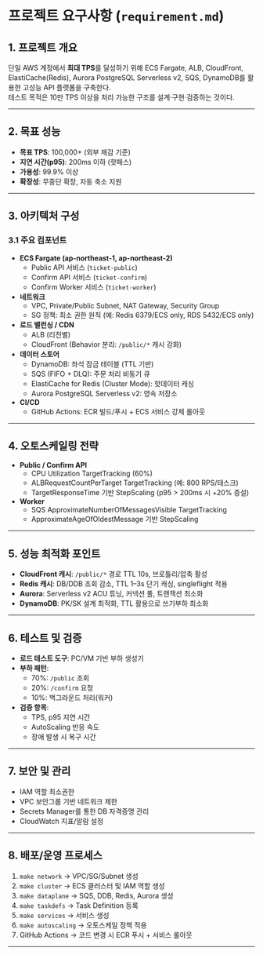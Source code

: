 # 프로젝트 요구사항 (`requirement.md`)

## 1. 프로젝트 개요

단일 AWS 계정에서 **최대 TPS**를 달성하기 위해 ECS Fargate, ALB, CloudFront, ElastiCache(Redis), Aurora PostgreSQL Serverless v2, SQS, DynamoDB를 활용한 고성능 API 플랫폼을 구축한다.  
테스트 목적은 10만 TPS 이상을 처리 가능한 구조를 설계·구현·검증하는 것이다.

---

## 2. 목표 성능

- **목표 TPS**: 100,000+ (외부 체감 기준)
- **지연 시간(p95)**: 200ms 이하 (핫패스)
- **가용성**: 99.9% 이상
- **확장성**: 무중단 확장, 자동 축소 지원

---

## 3. 아키텍처 구성

### 3.1 주요 컴포넌트

- **ECS Fargate (ap-northeast-1, ap-northeast-2)**
  - Public API 서비스 (`ticket-public`)
  - Confirm API 서비스 (`ticket-confirm`)
  - Confirm Worker 서비스 (`ticket-worker`)
- **네트워크**
  - VPC, Private/Public Subnet, NAT Gateway, Security Group
  - SG 정책: 최소 권한 원칙 (예: Redis 6379/ECS only, RDS 5432/ECS only)
- **로드 밸런싱 / CDN**
  - ALB (리전별)
  - CloudFront (Behavior 분리: `/public/*` 캐시 강화)
- **데이터 스토어**
  - DynamoDB: 좌석 잠금 테이블 (TTL 기반)
  - SQS (FIFO + DLQ): 주문 처리 비동기 큐
  - ElastiCache for Redis (Cluster Mode): 핫데이터 캐싱
  - Aurora PostgreSQL Serverless v2: 영속 저장소
- **CI/CD**
  - GitHub Actions: ECR 빌드/푸시 + ECS 서비스 강제 롤아웃

---

## 4. 오토스케일링 전략

- **Public / Confirm API**
  - CPU Utilization TargetTracking (60%)
  - ALBRequestCountPerTarget TargetTracking (예: 800 RPS/태스크)
  - TargetResponseTime 기반 StepScaling (p95 > 200ms 시 +20% 증설)
- **Worker**
  - SQS ApproximateNumberOfMessagesVisible TargetTracking
  - ApproximateAgeOfOldestMessage 기반 StepScaling

---

## 5. 성능 최적화 포인트

- **CloudFront 캐시**: `/public/*` 경로 TTL 10s, 브로틀리/압축 활성
- **Redis 캐시**: DB/DDB 조회 감소, TTL 1–3s 단기 캐싱, singleflight 적용
- **Aurora**: Serverless v2 ACU 튜닝, 커넥션 풀, 트랜잭션 최소화
- **DynamoDB**: PK/SK 설계 최적화, TTL 활용으로 쓰기부하 최소화

---

## 6. 테스트 및 검증

- **로드 테스트 도구**: PC/VM 기반 부하 생성기
- **부하 패턴**:
  - 70%: `/public` 조회
  - 20%: `/confirm` 요청
  - 10%: 백그라운드 처리(워커)
- **검증 항목**:
  - TPS, p95 지연 시간
  - AutoScaling 반응 속도
  - 장애 발생 시 복구 시간

---

## 7. 보안 및 관리

- IAM 역할 최소권한
- VPC 보안그룹 기반 네트워크 제한
- Secrets Manager를 통한 DB 자격증명 관리
- CloudWatch 지표/알람 설정

---

## 8. 배포/운영 프로세스

1. `make network` → VPC/SG/Subnet 생성
2. `make cluster` → ECS 클러스터 및 IAM 역할 생성
3. `make dataplane` → SQS, DDB, Redis, Aurora 생성
4. `make taskdefs` → Task Definition 등록
5. `make services` → 서비스 생성
6. `make autoscaling` → 오토스케일 정책 적용
7. GitHub Actions → 코드 변경 시 ECR 푸시 + 서비스 롤아웃

---
